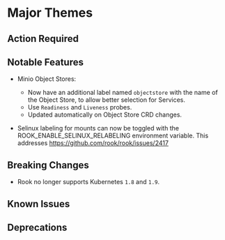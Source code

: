 # Major Themes


## Action Required


## Notable Features

- Minio Object Stores:
    - Now have an additional label named `objectstore` with the name of the Object Store, to allow better selection for Services.
    - Use `Readiness` and `Liveness` probes.
    - Updated automatically on Object Store CRD changes.
    
- Selinux labeling for mounts can now be toggled with the ROOK_ENABLE_SELINUX_RELABELING environment variable. This addresses https://github.com/rook/rook/issues/2417

## Breaking Changes

- Rook no longer supports Kubernetes `1.8` and `1.9`.

## Known Issues


## Deprecations
